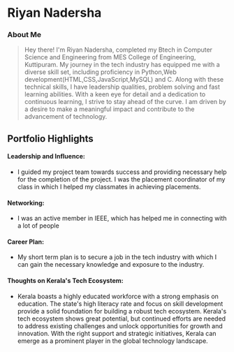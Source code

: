 # Riyan Nadersha

### About Me

> Hey there! I'm Riyan Nadersha, completed my Btech in Computer Science and Engineering from MES College of Engineering, Kuttipuram.
> My journey in the tech industry has equipped me with a diverse skill set, including proficiency in Python,Web development(HTML,CSS,JavaScript,MySQL) and C.
> Along with these technical skills, I have leadership qualities, problem solving and fast learning abilities.
> With a keen eye for detail and a dedication to continuous learning, I strive to stay ahead of the curve. I am driven by a desire to make a meaningful impact and contribute to the advancement of technology.


## Portfolio Highlights

#### Leadership and Influence:

- I guided my project team towards success and providing necessary help for the completion of the project. I was the placement coordinator of my class in which I helped my classmates in achieving placements. 

#### Networking:

- I was an active member in IEEE, which has helped me in connecting with a lot of people
#### Career Plan:

- My short term plan is to secure a job in the tech industry with which I can gain the necessary knowledge and exposure to the industry.

#### Thoughts on Kerala's Tech Ecosystem:

- Kerala boasts a highly educated workforce with a strong emphasis on education. The state's high literacy rate and focus on skill development provide a solid foundation for building a robust tech ecosystem. Kerala's tech ecosystem shows great potential, but continued efforts are needed to address existing challenges and unlock opportunities for growth and innovation. With the right support and strategic initiatives, Kerala can emerge as a prominent player in the global technology landscape.
